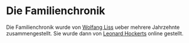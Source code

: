 # Die Familienchronik

Die Familienchronik wurde von [Wolfang Liss](/person/LI.15.51.02.0) ueber mehrere Jahrzehnte zusammengestellt. Sie wurde dann von [Leonard Hockerts](/person/HC.17.52.01.0) online gestellt.
